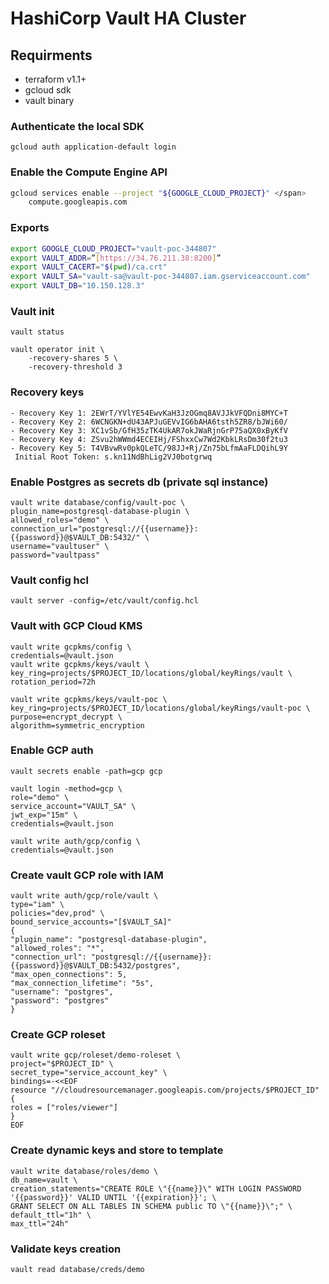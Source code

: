 # HashiCorp Vault HA Cluster

## Requirments

- terraform v1.1+
- gcloud sdk
- vault binary

### Authenticate the local SDK

    gcloud auth application-default login

### Enable the Compute Engine API

```sh
gcloud services enable --project "${GOOGLE_CLOUD_PROJECT}" </span>
    compute.googleapis.com
```

### Exports

```sh
export GOOGLE_CLOUD_PROJECT="vault-poc-344807"
export VAULT_ADDR=”[https://34.76.211.38:8200]”
export VAULT_CACERT="$(pwd)/ca.crt"
export VAULT_SA="vault-sa@vault-poc-344807.iam.gserviceaccount.com"
export VAULT_DB="10.150.128.3"
```

### Vault init

```
vault status
```

```
vault operator init \
    -recovery-shares 5 \
    -recovery-threshold 3
```

### Recovery keys

```
- Recovery Key 1: 2EWrT/YVlYE54EwvKaH3JzOGmq8AVJJkVFQDni8MYC+T
- Recovery Key 2: 6WCNGKN+dU43APJuGEVvIG6bAHA6tsth5ZR8/bJWi60/
- Recovery Key 3: XC1vSb/GfH35zTK4UkAR7okJWaRjnGrP75aQX0xByKfV
- Recovery Key 4: ZSvu2hWWmd4ECEIHj/FShxxCw7Wd2KbkLRsDm30f2tu3
- Recovery Key 5: T4VBvwRv0pkQLeTC/98JJ+Rj/Zn75bLfmAaFLDQihL9Y
 Initial Root Token: s.kn11NdBhLig2VJ0botgrwq
```

### Enable Postgres as secrets db (private sql instance)

```
vault write database/config/vault-poc \
plugin_name=postgresql-database-plugin \
allowed_roles="demo" \
connection_url="postgresql://{{username}}:{{password}}@$VAULT_DB:5432/" \
username="vaultuser" \
password="vaultpass"
```

### Vault config hcl

```
vault server -config=/etc/vault/config.hcl
```

### Vault with GCP Cloud KMS

```
vault write gcpkms/config \
credentials=@vault.json
vault write gcpkms/keys/vault \
key_ring=projects/$PROJECT_ID/locations/global/keyRings/vault \
rotation_period=72h
```

```
vault write gcpkms/keys/vault-poc \
key_ring=projects/$PROJECT_ID/locations/global/keyRings/vault-poc \
purpose=encrypt_decrypt \
algorithm=symmetric_encryption
```
  
### Enable GCP auth

```
vault secrets enable -path=gcp gcp

vault login -method=gcp \
role="demo" \
service_account="VAULT_SA" \
jwt_exp="15m" \
credentials=@vault.json
```

 ```
vault write auth/gcp/config \
credentials=@vault.json
```

### Create vault GCP role with IAM

```
vault write auth/gcp/role/vault \
type="iam" \
policies="dev,prod" \
bound_service_accounts="[$VAULT_SA]"
{
"plugin_name": "postgresql-database-plugin",
"allowed_roles": "*",
"connection_url": "postgresql://{{username}}:{{password}}@$VAULT_DB:5432/postgres",
"max_open_connections": 5,
"max_connection_lifetime": "5s",
"username": "postgres",
"password": "postgres"
}
```

### Create GCP roleset

 ```
vault write gcp/roleset/demo-roleset \
project="$PROJECT_ID" \
secret_type="service_account_key" \
bindings=-<<EOF
resource "//cloudresourcemanager.googleapis.com/projects/$PROJECT_ID" {
roles = ["roles/viewer"]
}
EOF
```
  
### Create dynamic keys and store to template

```
vault write database/roles/demo \
db_name=vault \
creation_statements="CREATE ROLE \"{{name}}\" WITH LOGIN PASSWORD '{{password}}' VALID UNTIL '{{expiration}}'; \
GRANT SELECT ON ALL TABLES IN SCHEMA public TO \"{{name}}\";" \
default_ttl="1h" \
max_ttl="24h"
```
  
### Validate keys creation

```
vault read database/creds/demo
```
